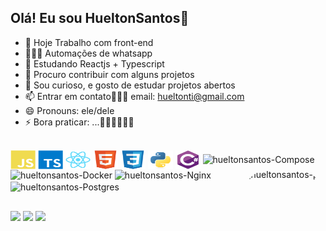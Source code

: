 ## Olá! Eu sou HueltonSantos👋

- 🔭 Hoje Trabalho com front-end
- 👨🏾‍💻 Automações de whatsapp
- 🌱 Estudando Reactjs + Typescript
- 👯 Procuro contribuir com alguns projetos
- 🤔 Sou curioso, e gosto de estudar projetos abertos
- 📫 Entrar em contato👨🏼‍💻 email: hueltonti@gmail.com
- 😄 Pronouns: ele/dele
- ⚡ Bora praticar: ...👨🏼‍💻👨🏼‍💻


<div style="display: inline_block"><br>
  <img align="center" alt="hueltonsantos-Js" height="30" width="40" src="https://raw.githubusercontent.com/devicons/devicon/master/icons/javascript/javascript-plain.svg">
  <img align="center" alt="hueltonsantos-Ts" height="30" width="40" src="https://raw.githubusercontent.com/devicons/devicon/master/icons/typescript/typescript-plain.svg">
  <img align="center" alt="hueltonsantos-React" height="30" width="40" src="https://raw.githubusercontent.com/devicons/devicon/master/icons/react/react-original.svg">
  <img align="center" alt="hueltonsantos-HTML" height="30" width="40" src="https://raw.githubusercontent.com/devicons/devicon/master/icons/html5/html5-original.svg">
  <img align="center" alt="hueltonsantos-CSS" height="30" width="40" src="https://raw.githubusercontent.com/devicons/devicon/master/icons/css3/css3-original.svg">
  <img align="center" alt="hueltonsantos-Python" height="30" width="40" src="https://raw.githubusercontent.com/devicons/devicon/master/icons/python/python-original.svg">
  <img align="center" alt="hueltonsantos-Csharp" height="30" width="40" src="https://raw.githubusercontent.com/devicons/devicon/master/icons/csharp/csharp-original.svg">
  <img align="center" alt="hueltonsantos-Compose" height="30" width="40" src="https://cdn.jsdelivr.net/gh/devicons/devicon/icons/composer/composer-original.svg"/>
  <img align="center" alt="hueltonsantos-Docker" height="30" width="40" src="https://cdn.jsdelivr.net/gh/devicons/devicon/icons/docker/docker-plain-wordmark.svg" />
  <img align="right" alt="hueltonsantos-pic" height="150" style="border-radius:50px;" src="https://avatars.githubusercontent.com/u/90808048?v=4">
  <img align="center" alt="hueltonsantos-Nginx" height="30" width="40" src="https://cdn.jsdelivr.net/gh/devicons/devicon/icons/nginx/nginx-original.svg" />
  <img align="center" alt="hueltonsantos-Postgres" height="30" width="40" src="https://cdn.jsdelivr.net/gh/devicons/devicon/icons/postgresql/postgresql-original.svg" />
</div>

##

<div> 
<a href="https://www.instagram.com/huelton.santos/" target="_blank"><img src="https://img.shields.io/badge/-Instagram-%23E4405F?style=for-the-badge&logo=instagram&logoColor=white" target="_blank"></a>
<a href = "mailto:hueltonti@gmail.com"><img src="https://img.shields.io/badge/-Gmail-%23333?style=for-the-badge&logo=gmail&logoColor=white" target="_blank"></a>
<a href="https://www.linkedin.com/in/huelton-santosdvs/" target="_blank"><img src="https://img.shields.io/badge/-LinkedIn-%230077B5?style=for-the-badge&logo=linkedin&logoColor=white" target="_blank"></a>  
</div>


